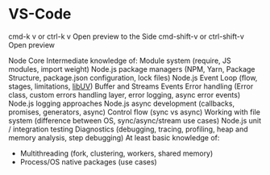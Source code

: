 # VS-Code
cmd-k v or ctrl-k v	Open preview to the Side
cmd-shift-v or ctrl-shift-v	Open preview

Node Core
Intermediate knowledge of:
Module system (require, JS modules, import weight)
Node.js package managers (NPM, Yarn, Package Structure, package.json configuration, lock files)
Node.js Event Loop (flow, stages, limitations, [libUV](http://docs.libuv.org/))
Buffer and Streams
Events
Error handling (Error class, custom errors handling layer, error logging, async error events)
Node.js logging approaches
Node.js async development (callbacks, promises, generators, async)
Control flow (sync vs async)
Working with file system (difference between OS, sync/async/stream use cases)
Node.js unit / integration testing
Diagnostics (debugging, tracing, profiling, heap and memory analysis, step debugging)
At least basic knowledge of:
- Multithreading (fork, clustering, workers, shared memory)
- Process/OS native packages (use cases)